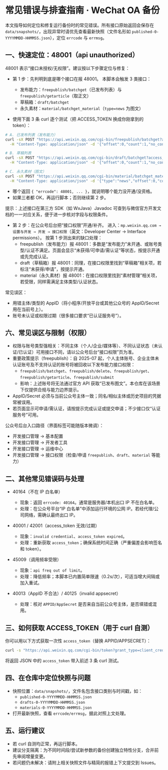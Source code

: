 # 常见错误与排查指南 · WeChat OA 备份

本文指导如何定位和修复运行备份时的常见错误。所有接口原始返回会保存在 `data/snapshots/`，出现异常时请优先查看最新快照（文件名形如 `published-0-YYYYMMDD-HHMMSS.json`），定位 `errcode` 与 `errmsg`。

## 一、快速定位：48001（api unauthorized）

48001 表示“接口未授权/无权限”。建议按以下步骤定位与修复：

- 第 1 步：先判明到底是哪个接口在报 48001。
  本脚本会触发 3 类接口：
  - 发布能力：`freepublish/batchget`（已发布列表）与 `freepublish/getarticle`（取正文）
  - 草稿箱：`draft/batchget`
  - 永久素材：`material/batchget_material`（`type=news` 为图文）

- 使用下面 3 条 curl 逐个测试（把 ACCESS_TOKEN 换成你刚拿到的 token）：

```bash
# A. 已发布列表（发布能力）
curl -sX POST "https://api.weixin.qq.com/cgi-bin/freepublish/batchget?access_token=ACCESS_TOKEN" \
  -H "Content-Type: application/json" -d '{"offset":0,"count":1,"no_content":1}'

# B. 草稿列表
curl -sX POST "https://api.weixin.qq.com/cgi-bin/draft/batchget?access_token=ACCESS_TOKEN" \
  -H "Content-Type: application/json" -d '{"offset":0,"count":1,"no_content":1}'

# C. 永久素材（图文）
curl -sX POST "https://api.weixin.qq.com/cgi-bin/material/batchget_material?access_token=ACCESS_TOKEN" \
  -H "Content-Type: application/json" -d '{"type":"news","offset":0,"count":1}'
```

- 哪个返回 `{ "errcode": 48001, ... }`，就说明哪个能力没开通/没资格。
- 如果三者都 OK，再运行脚本；否则继续第 2 步。

提示：上述接口在第三方 SDK（如 WxJava）Javadoc 可查到与微信官方开发文档的一一对应关系，便于进一步核对字段与权限条件。

- 第 2 步：在公众号后台把“接口权限”开通/补齐。
  进入：`mp.weixin.qq.com → 设置与开发 → 开发 → 接口权限`（英文：Developer Center → Interface permissions）。
  按第 1 步测出来的缺口处理：
  - freepublish（发布能力）报 48001：多数是“发布能力”未开通、或账号类型/认证不满足。页面会显示“未获得/可申请/需认证”等状态，按提示开通或先完成认证。
  - draft（草稿箱）报 48001：同理，在接口权限里找到“草稿箱”相关项，若标注“未获得/申请”，按提示开通。
  - material（永久素材）报 48001：在接口权限里找到“素材管理”相关项，若受限，同样需满足主体类型/认证状态。

常见误区：
- 用错主体/类型的 AppID（将小程序/开放平台或其他公众号的 AppID/Secret 用在当前号上）。
- 账号未认证或权限过期（很多接口要求“已认证服务号”）。

## 六、常见误区与限制（权限）

- 权限与账号类型强相关：不同主体（个人/企业/媒体等）、不同认证状态（未认证/已认证）可用接口不同，请以公众号后台“接口权限”页为准。
- 重要政策提示（freepublish）：自 2025-07 起，个人主体账号、企业主体未认证账号及不支持认证的账号将被回收以下发布能力接口权限：
  - `freepublish/batchget`、`freepublish/delete`、`freepublish/get`、`freepublish/getarticle`、`freepublish/submit`
  - 影响：上述账号将无法通过官方 API 获取“已发布图文”。本仓库在该场景下仅提供合规与能力边界提示。
- AppID/Secret 必须与当前公众号主体一致；同名/相似主体或历史项目的凭据常被误用。
- 若页面显示可申请/需认证，请按提示完成认证或提交申请；不少接口仅“认证服务号”可用。

公众号后台入口路径（界面标签可能随版本微调）：
- 开发接口管理 → 基本配置
- 开发接口管理 → 开发者工具
- 开发接口管理 → 运维中心
- 开发接口管理 → 接口权限（检查/申请 `freepublish`、`draft`、`material` 等能力）

## 二、其他常见错误码与处理

- 40164（不在 IP 白名单）
  - 现象：返回 `errcode: 40164`。通常是服务器/本机出口 IP 不在白名单。
  - 处理：在公众号平台“IP 白名单”中添加运行环境的公网 IP。若经代理/公司网络，需确认最终出口 IP。

- 40001 / 42001（access_token 无效/过期）
  - 现象：`invalid credential`、`access_token expired`。
  - 处理：重新获取 `access_token`；确保系统时间正确（严重偏差会影响签名和 token）。

- 45009（调用频率受限）
  - 现象：`api freq out of limit`。
  - 处理：降低频率；本脚本已内置简单限速（0.2s/次），可适当增大间隔或加入重试。

- 40013（AppID 不合法）/ 40125（invalid appsecret）
  - 处理：核对 `APPID/AppSecret` 是否来自当前公众号主体，是否填错或混用。

## 三、如何获取 ACCESS_TOKEN（用于 curl 自测）

你可以用以下方式获取一次性 `access_token`（替换 APPID/APPSECRET）：
```bash
curl -s "https://api.weixin.qq.com/cgi-bin/token?grant_type=client_credential&appid=APPID&secret=APPSECRET"
```
将返回 JSON 中的 `access_token` 带入前述 3 条 curl 测试。

## 四、在仓库中定位快照与问题

- 快照位置：`data/snapshots/`，文件名包含接口类别与时间戳，如：
  - `published-0-YYYYMMDD-HHMMSS.json`
  - `drafts-0-YYYYMMDD-HHMMSS.json`
  - `materials-0-YYYYMMDD-HHMMSS.json`
- 打开最新快照，查看 `errcode/errmsg`，据此对照上文处理。

## 五、运行建议

- 若 curl 自测均正常，再运行脚本。
- 建议分支隔离：为不同时间段/尝试新参数的备份创建独立特性分支，合并前先审阅增量变更。
- 若问题仍未解决：请附上相关快照文件与精简的报错上下文提交到 Issues。
